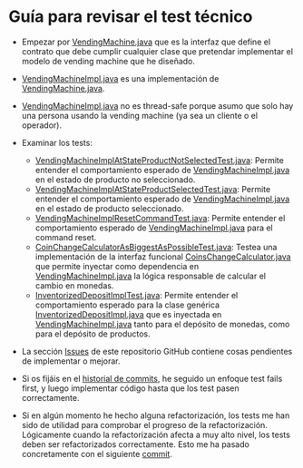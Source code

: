 # Guía para revisar el test técnico

* Empezar por [VendingMachine.java](https://github.com/jcsastre/vm/blob/master/src/main/java/com/jcsastre/vendingmachine/VendingMachine.java)
que es la interfaz que define el contrato que debe cumplir cualquier clase que pretendar implementar el
modelo de vending machine que he diseñado.

* [VendingMachineImpl.java](https://github.com/jcsastre/vm/blob/master/src/main/java/com/jcsastre/vendingmachine/VendingMachineImpl.java)
es una implementación de [VendingMachine.java](vm/src/main/java/com/jcsastre/vendingmachine/VendingMachine.java).

* [VendingMachineImpl.java](https://github.com/jcsastre/vm/blob/master/src/main/java/com/jcsastre/vendingmachine/VendingMachineImpl.java)
no es thread-safe porque asumo que solo hay una persona usando la vending machine (ya sea un cliente o
el operador).

* Examinar los tests:
  * [VendingMachineImplAtStateProductNotSelectedTest.java](https://github.com/jcsastre/vm/blob/master/src/test/java/com/jcsastre/vendingmachine/VendingMachineImplAtStateProductNotSelectedTest.java):
  Permite entender el comportamiento esperado de [VendingMachineImpl.java](https://github.com/jcsastre/vm/blob/master/src/main/java/com/jcsastre/vendingmachine/VendingMachineImpl.java) 
  en el estado de producto no seleccionado.
  * [VendingMachineImplAtStateProductSelectedTest.java](https://github.com/jcsastre/vm/blob/master/src/test/java/com/jcsastre/vendingmachine/VendingMachineImplAtStateProductSelectedTest.java):
  Permite entender el comportamiento esperado de [VendingMachineImpl.java](https://github.com/jcsastre/vm/blob/master/src/main/java/com/jcsastre/vendingmachine/VendingMachineImpl.java)
  en el estado de producto seleccionado.
  * [VendingMachineImplResetCommandTest.java](https://github.com/jcsastre/vm/blob/master/src/test/java/com/jcsastre/vendingmachine/VendingMachineImplResetCommandTest.java):
  Permite entender el comportamiento esperado de [VendingMachineImpl.java](https://github.com/jcsastre/vm/blob/master/src/main/java/com/jcsastre/vendingmachine/VendingMachineImpl.java)
  para el command reset.
  * [CoinChangeCalculatorAsBiggestAsPossibleTest.java](https://github.com/jcsastre/vm/blob/master/src/test/java/com/jcsastre/vendingmachine/CoinChangeCalculatorAsBiggestAsPossibleTest.java):
  Testea una implementación de la interfaz funcional [CoinsChangeCalculator.java](https://github.com/jcsastre/vm/blob/master/src/main/java/com/jcsastre/vendingmachine/CoinsChangeCalculator.java)
  que permite inyectar como dependencia en [VendingMachineImpl.java](https://github.com/jcsastre/vm/blob/master/src/main/java/com/jcsastre/vendingmachine/VendingMachineImpl.java)
  la lógica responsable de calcular el cambio en monedas.
  * [InventorizedDepositImplTest.java](https://github.com/jcsastre/vm/blob/master/src/test/java/com/jcsastre/vendingmachine/InventorizedDepositImplTest.java):
  Permite entender el comportamiento esperado para la clase genérica [InventorizedDepositImpl.java](https://github.com/jcsastre/vm/blob/master/src/main/java/com/jcsastre/vendingmachine/InventorizedDepositImpl.java)
  que es inyectada en [VendingMachineImpl.java](https://github.com/jcsastre/vm/blob/master/src/main/java/com/jcsastre/vendingmachine/VendingMachineImpl.java)
  tanto para el depósito de monedas, como para el depósito de productos.
  

* La sección [Issues](https://github.com/jcsastre/vm/issues) de este repositorio GitHub contiene
cosas pendientes de implementar o mejorar.

* Si os fijáis en el [historial de commits](https://github.com/jcsastre/vm/commits/master),
he seguido un enfoque test fails first, y luego implementar código hasta que los test
pasen correctamente.

* Si en algún momento he hecho alguna refactorización, los tests me han sido de utilidad
para comprobar el progreso de la refactorización. Lógicamente cuando la refactorización
afecta a muy alto nivel, los tests deben ser refactorizados correctamente. Esto me ha pasado
concretamente con el siguiente [commit](https://github.com/jcsastre/vm/commit/9ab73bdf2370f19c938ab98166265200ee6ef9e2).